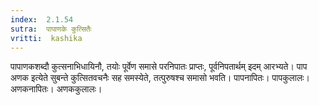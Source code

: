```yaml
---
index:  2.1.54
sutra:  पापाणके कुत्सितैः
vritti:  kashika 
---
```


पापाणकशब्दौ कुत्सनाभिधायिनौ, तयोः पूर्वेण समासे परनिपातः प्राप्तः, पूर्वनिपतार्थम् इदम् आरभ्यते। पाप अणक इत्येते सुबन्ते कुत्सितवचनैः सह समस्येते, तत्पुरुषश्च समासो भवति। पापनापितः। पापकुलालः। अणकनापितः। अणककुलालः।

